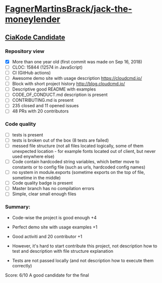 # [FagnerMartinsBrack/jack-the-moneylender](https://github.com/fagnermartinsbrack/jack-the-moneylender)

## [CiaKode Candidate](https://github.com/yegor256/blog/blob/master/_posts/2019/nov/2019-11-03-award-2020.md)

### Repository view
- [x] More than one year old (first commit was made on Sep 16, 2018)
- [ ] CLOC: 15844 (12574 in JavaScript)
- [ ] CI (GitHub actions)
- [ ] Awesome demo site with usage description https://cloudcmd.io/
- [ ] Block with short project history http://blog.cloudcmd.io/
- [ ] Descriptive good README with examples
- [ ] CODE_OF_CONDUCT.md description is present
- [ ] CONTRIBUTING.md is present
- [ ] 235 closed and 11 opened issues
- [ ] 48 PRs with 20 contributors

### Code quality
- [ ] tests is present
- [ ] tests is broken out of the box (8 tests are failed)
- [ ] messed file structure (not all files located logically, some of them unexpected location - for example fonts located out of client, but never used enywhere else)
- [ ] Code contain hardcoded string variables, which better move to constants or to config file (such as urls, hardcoded config names)
- [ ] no system in module.exports (sometime exports on the top of file, sometime in the middle)
- [ ] Code quality badge is present
- [ ] Master branch has no compilation errors
- [ ] Simple, clear small enough files

### Summary:
* Code-wise the project is good enough  +4
* Perfect demo site with usage examples +1
* Good activiti and 20 contributor +1

* However, it's hard to start contribute this project, not description how to test and description with file structure explanation
* Tests are not passed locally (and not description how to execute them correctly)

Score: 6/10
A good candidate for the final
